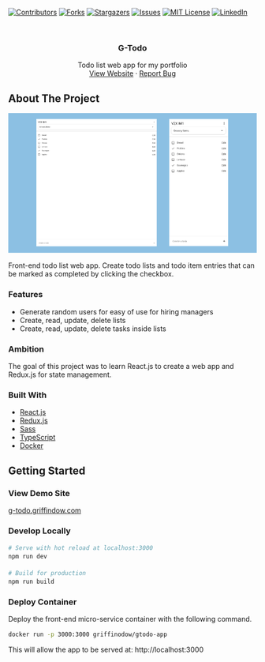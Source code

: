 [![Contributors][contributors-shield]][contributors-url]
[![Forks][forks-shield]][forks-url]
[![Stargazers][stars-shield]][stars-url]
[![Issues][issues-shield]][issues-url]
[![MIT License][license-shield]][license-url]
[![LinkedIn][linkedin-shield]][linkedin-url]

<br />
<div align="center">
  <h3 align="center">G-Todo</h3>
  <p align="center">
     Todo list web app for my portfolio 
    <br />
    <a href="https://g-todo.griffindow.com">View Website</a>
    ·
    <a href="https://github.com/griffinodow/gtodo-app/issues">Report Bug</a>
  </p>
</div>

<!-- ABOUT THE PROJECT -->
## About The Project
![Screenshot](./docs/gtodo-screenshot.png)

Front-end todo list web app. Create todo lists and todo item entries that can be marked as completed by clicking the checkbox.

### Features
- Generate random users for easy of use for hiring managers
- Create, read, update, delete lists
- Create, read, update, delete tasks inside lists

### Ambition

The goal of this project was to learn React.js to create a web app and Redux.js for state management.

### Built With

* [React.js](https://reactjs.org/)
* [Redux.js](https://redux.js.org/)
* [Sass](https://sass-lang.com/)
* [TypeScript](https://www.typescriptlang.org/)
* [Docker](https://www.docker.com/)

<!-- GETTING STARTED -->
## Getting Started

### View Demo Site

[g-todo.griffindow.com](https://g-todo.griffindow.com/)

### Develop Locally

```bash
# Serve with hot reload at localhost:3000
npm run dev

# Build for production
npm run build
```

### Deploy Container

Deploy the front-end micro-service container with the following command.

```bash
docker run -p 3000:3000 griffinodow/gtodo-app
```

This will allow the app to be served at: http://localhost:3000

<!-- MARKDOWN LINKS & IMAGES -->
<!-- https://www.markdownguide.org/basic-syntax/#reference-style-links -->
[contributors-shield]: https://img.shields.io/github/contributors/griffinodow/gtodo-app.svg?style=for-the-badge
[contributors-url]: https://github.com/griffinodow/gtodo-app/graphs/contributors
[forks-shield]: https://img.shields.io/github/forks/griffinodow/gtodo-app.svg?style=for-the-badge
[forks-url]: https://github.com/griffinodow/gtodo-app/network/members
[stars-shield]: https://img.shields.io/github/stars/griffinodow/gtodo-app.svg?style=for-the-badge
[stars-url]: https://github.com/griffinodow/gtodo-app/stargazers
[issues-shield]: https://img.shields.io/github/issues/griffinodow/gtodo-app.svg?style=for-the-badge
[issues-url]: https://github.com/griffinodow/gtodo-app/issues
[license-shield]: https://img.shields.io/github/license/griffinodow/gtodo-app.svg?style=for-the-badge
[license-url]: https://github.com/griffinodow/gtodo-app/blob/master/LICENSE
[linkedin-shield]: https://img.shields.io/badge/-LinkedIn-black.svg?style=for-the-badge&logo=linkedin&colorB=555
[linkedin-url]: https://linkedin.com/in/griffinodow